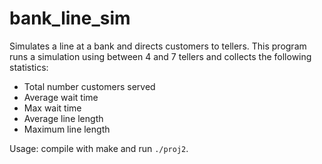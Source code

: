 # bank_line_sim
Simulates a line at a bank and directs customers to tellers. This program runs a simulation using 
between 4 and 7 tellers and collects the following statistics:

- Total number customers served
- Average wait time
- Max wait time
- Average line length
- Maximum line length

Usage: compile with make and run `./proj2`. 
